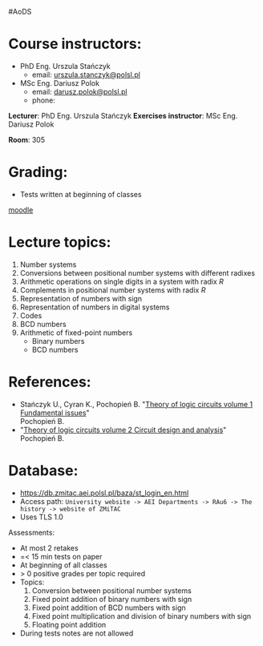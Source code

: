 #AoDS 

# Course instructors:
- PhD Eng. Urszula Stańczyk
	- email: urszula.stanczyk@polsl.pl
- MSc Eng. Dariusz Polok
	- email: darusz.polok@polsl.pl
	- phone: 

**Lecturer**: PhD Eng. Urszula Stańczyk
**Exercises instructor**: MSc Eng. Dariusz Polok

**Room**: 305

# Grading:
- Tests written at beginning of classes

[moodle](https://platforma.polsl.pl/rau2/enrol/index.php?id=1027)

# Lecture topics:
1. Number systems
2. Conversions between positional number systems with different radixes
3. Arithmetic operations on single digits in a system with radix *R*
4. Complements in positional number systems with radix *R*
5. Representation of numbers with sign
6. Representation of numbers in digital systems
7. Codes
8. BCD numbers
9. Arithmetic of fixed-point numbers
	- Binary numbers
	- BCD numbers

# References:
- Stańczyk U., Cyran K., Pochopień B.
   "[Theory of logic circuits volume 1 Fundamental issues](https://downloads.adamski2003.lol/school/Theory%20of%20Logic%20Circuits%20vol%201.pdf)"<br> Pochopień B.
- "[Theory of logic circuits volume 2 Circuit design and analysis](https://downloads.adamski2003.lol/school/Theory%20of%20Logic%20Circuits%20vol%202.pdf)"<br> Pochopień B.

# Database:
- https://db.zmitac.aei.polsl.pl/baza/st_login_en.html
- Access path: `University website -> AEI Departments -> RAu6 -> The history -> website of ZMiTAC`
- Uses TLS 1.0

Assessments:
- At most 2 retakes
- =< 15 min tests on paper
- At beginning of all classes
- \> 0 positive grades per topic required
- Topics:
	1. Conversion between positional number systems
	2. Fixed point addition of binary numbers with sign
	3. Fixed point addition of BCD numbers with sign
	4. Fixed point multiplication and division of binary numbers with sign
	5. Floating point addition
- During tests notes are not allowed